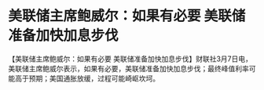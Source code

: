 # 美联储主席鲍威尔：如果有必要 美联储准备加快加息步伐

【美联储主席鲍威尔：如果有必要
美联储准备加快加息步伐】财联社3月7日电，美联储主席鲍威尔表示，如果有必要，美联储准备加快加息步伐；最终峰值利率可能高于预期；美国通胀放缓，过程可能崎岖坎坷。

